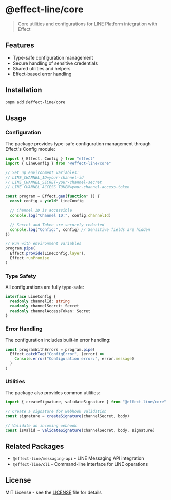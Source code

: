 # @effect-line/core

> Core utilities and configurations for LINE Platform integration with Effect

## Features

- Type-safe configuration management
- Secure handling of sensitive credentials
- Shared utilities and helpers
- Effect-based error handling

## Installation

```bash
pnpm add @effect-line/core
```

## Usage

### Configuration

The package provides type-safe configuration management through Effect's Config module:

```typescript
import { Effect, Config } from "effect"
import { LineConfig } from "@effect-line/core"

// Set up environment variables:
// LINE_CHANNEL_ID=your-channel-id
// LINE_CHANNEL_SECRET=your-channel-secret
// LINE_CHANNEL_ACCESS_TOKEN=your-channel-access-token

const program = Effect.gen(function* () {
  const config = yield* LineConfig
  
  // Channel ID is accessible
  console.log("Channel ID:", config.channelId)
  
  // Secret and Token are securely redacted
  console.log("Config:", config) // Sensitive fields are hidden
})

// Run with environment variables
program.pipe(
  Effect.provide(LineConfig.layer),
  Effect.runPromise
)
```

### Type Safety

All configurations are fully type-safe:

```typescript
interface LineConfig {
  readonly channelId: string
  readonly channelSecret: Secret
  readonly channelAccessToken: Secret
}
```

### Error Handling

The configuration includes built-in error handling:

```typescript
const programWithErrors = program.pipe(
  Effect.catchTag("ConfigError", (error) => 
    Console.error("Configuration error:", error.message)
  )
)
```

### Utilities

The package also provides common utilities:

```typescript
import { createSignature, validateSignature } from "@effect-line/core"

// Create a signature for webhook validation
const signature = createSignature(channelSecret, body)

// Validate an incoming webhook
const isValid = validateSignature(channelSecret, body, signature)
```

## Related Packages

- `@effect-line/messaging-api` - LINE Messaging API integration
- `@effect-line/cli` - Command-line interface for LINE operations

## License

MIT License - see the [LICENSE](LICENSE) file for details
